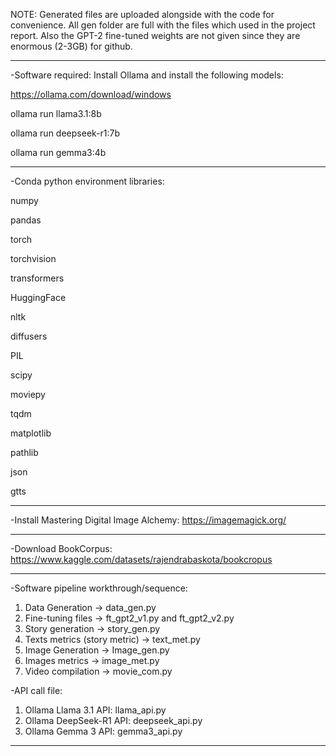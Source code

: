 NOTE: Generated files are uploaded alongside with the code for convenience. All gen folder are full with the files which used in the project report. Also the GPT-2 fine-tuned weights are not given since they are enormous (2-3GB) for github.

-----------------------------------------------------------------
-Software required:
Install Ollama and install the following models: 

https://ollama.com/download/windows

ollama run llama3.1:8b

ollama run deepseek-r1:7b

ollama run gemma3:4b

-----------------------------------------------------------------
-Conda python environment libraries:

numpy

pandas

torch

torchvision

transformers

HuggingFace 

nltk

diffusers

PIL

scipy

moviepy

tqdm

matplotlib

pathlib

json

gtts

-----------------------------------------------------------------

-Install Mastering Digital Image Alchemy:
https://imagemagick.org/

-----------------------------------------------------------------

-Download BookCorpus:
https://www.kaggle.com/datasets/rajendrabaskota/bookcropus

-----------------------------------------------------------------

-Software pipeline workthrough/sequence:
1. Data Generation -> data_gen.py
2. Fine-tuning files -> ft_gpt2_v1.py and ft_gpt2_v2.py
3. Story generation -> story_gen.py
4. Texts metrics (story metric) -> text_met.py
5. Image Generation -> Image_gen.py
6. Images metrics -> image_met.py
7. Video compilation -> movie_com.py

-API call file:
1. Ollama Llama 3.1 API: llama_api.py
2. Ollama DeepSeek-R1 API: deepseek_api.py
3. Ollama Gemma 3 API: gemma3_api.py

-----------------------------------------------------------------

